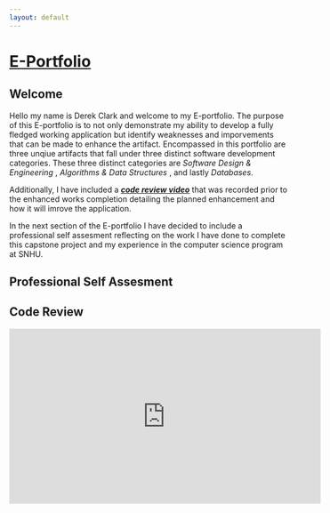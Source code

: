 ```yaml
---
layout: default
---
```


<link rel="stylesheet" href="/styles.css">

# <u> E-Portfolio </u>

## Welcome
Hello my name is Derek Clark and welcome to my E-portfolio. The purpose of this E-portfolio is to not only demonstrate my ability to develop a fully fledged working application but identify weaknesses and imporvements that can be made to enhance the artifact.  Encompassed in this portfolio are three unqiue artifacts that fall under three distinct software development categories. These three distinct categories are _Software Design & Engineering_ , _Algorithms & Data Structures_ , and lastly _Databases_. 

Additionally, I have included a [**_code review video_**](#Code-Review) that was recorded prior to the enhanced works completion detailing the planned enhancement and how it will imrove the application.

In the next section of the E-portfolio I have decided to include a professional self assesment reflecting on the work I have done to complete this capstone project and my experience in the computer science program at SNHU.

## Professional Self Assesment


## Code Review

<iframe width="560" height="315" 
src="https://www.youtube.com/watch?v=MguxJ_hu0xo" 
title="Code Review Youtube Video" frameborder="0" 
allow="accelerometer; autoplay; clipboard-write; encrypted-media; gyroscope; picture-in-picture" 
allowfullscreen></iframe>

